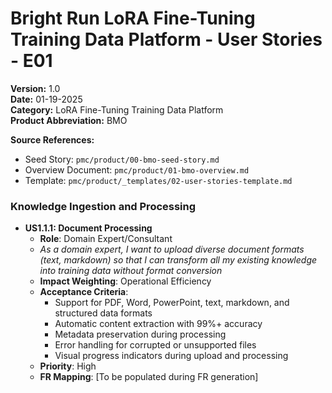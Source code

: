 # Bright Run LoRA Fine-Tuning Training Data Platform - User Stories - E01

**Version:** 1.0  
**Date:** 01-19-2025  
**Category:** LoRA Fine-Tuning Training Data Platform  
**Product Abbreviation:** BMO

**Source References:**
- Seed Story: `pmc/product/00-bmo-seed-story.md`
- Overview Document: `pmc/product/01-bmo-overview.md`
- Template: `pmc/product/_templates/02-user-stories-template.md`

### Knowledge Ingestion and Processing

- **US1.1.1: Document Processing**
  - **Role**: Domain Expert/Consultant
  - *As a domain expert, I want to upload diverse document formats (text, markdown) so that I can transform all my existing knowledge into training data without format conversion*
  - **Impact Weighting**: Operational Efficiency
  - **Acceptance Criteria**:
    - Support for PDF, Word, PowerPoint, text, markdown, and structured data formats
    - Automatic content extraction with 99%+ accuracy
    - Metadata preservation during processing
    - Error handling for corrupted or unsupported files
    - Visual progress indicators during upload and processing
  - **Priority**: High
  - **FR Mapping**: [To be populated during FR generation]